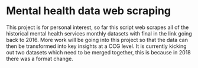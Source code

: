 # Mental health data web scraping

This project is for personal interest, so far this script web scrapes all of the historical mental health services monthly datasets with final in the link going back to 2016. More work will be going into this project so that the data can then be transformed into key insights at a CCG level. It is currently kicking out two datasets which need to be merged together, this is because in 2018 there was a format change. 
